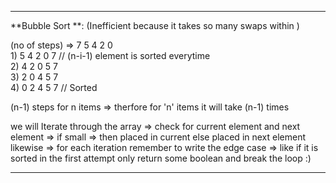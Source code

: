 

-----------------------------------------------------------------------------------------------------
**Bubble Sort **:  (Inefficient because it takes so many swaps within )

(no of steps)    => 7 5 4 2 0 <br>
      1)            5 4 2 0 7        // (n-i-1) element is sorted everytime <br>
      2)            4 2 0 5 7 <br>
      3)            2 0 4 5 7 <br>
      4)            0 2 4 5 7       // Sorted <br>
   
   
   (n-1) steps    for n items => therfore for 'n' items it will take (n-1) times


we will Iterate through the array => check for current element and next element => if small => then placed in current else placed in next element
likewise => for each iteration 
remember to write the edge case => like if it is sorted in the first attempt only return some boolean and break the loop :)


-----------------------------------------------------------------------------------------------------
